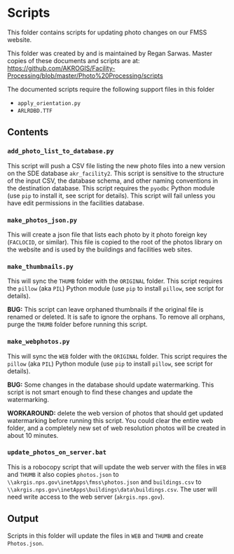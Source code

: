 # Scripts

This folder contains scripts for updating photo changes on our FMSS website.

This folder was created by and is maintained by Regan Sarwas.
Master copies of these documents and scripts are at:
https://github.com/AKROGIS/Facility-Processing/blob/master/Photo%20Processing/scripts

The documented scripts require the following support files in this folder
  * `apply_orientation.py`
  * `ARLRDBD.TTF`

## Contents

### `add_photo_list_to_database.py`

This script will push a CSV file listing the new photo files into a new
version on the SDE database `akr_facility2`. This script is sensitive to
the structure of the input CSV, the database schema, and other naming
conventions in the destination database.  This script requires the `pyodbc`
Python module (use `pip` to install it, see script for details).  This script
will fail unless you have edit permissions in the facilities database.
 
### `make_photos_json.py`

This will create a json file that lists each photo by it photo foreign key
(`FACLOCID`, or similar). This file is copied to the root of the photos
library on the website and is used by the buildings and facilities web sites.

### `make_thumbnails.py`

This will sync the `THUMB` folder with the `ORIGINAL` folder. This script
requires the `pillow` (aka `PIL`) Python module (use `pip` to install `pillow`,
see script for details).

**BUG:** This script can leave orphaned thumbnails if the original file is
renamed or deleted. It is safe to ignore the orphans.
To remove all orphans, purge the `THUMB` folder before running this script.

### `make_webphotos.py`

This will sync the `WEB` folder with the `ORIGINAL` folder. This script
requires the `pillow` (aka `PIL`) Python module (use `pip` to install `pillow`,
see script for details).

**BUG:** Some changes in the database should update watermarking. This script
is not smart enough to find these changes and update the watermarking.

**WORKAROUND:** delete the web version of photos that should get updated
watermarking before running this script.  You could clear the entire web folder,
and a completely new set of web resolution photos will be created in about 10
minutes.

### `update_photos_on_server.bat`

This is a robocopy script that will update the web server with the files in
`WEB` and `THUMB` it also copies `photos.json` to 
`\\akrgis.nps.gov\inetApps\fmss\photos.json` and `buildings.csv` to 
`\\akrgis.nps.gov\inetApps\buildings\data\buildings.csv`.
The user will need write access to the web server (`akrgis.nps.gov`).

## Output

Scripts in this folder will update the files in `WEB` and `THUMB` and create
`Photos.json`.
